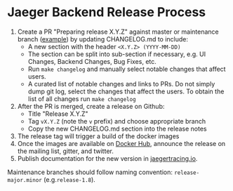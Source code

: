 # Jaeger Backend Release Process

1. Create a PR "Preparing release X.Y.Z" against master or maintenance branch ([example](https://github.com/jaegertracing/jaeger/pull/543/files)) by updating CHANGELOG.md to include:
    * A new section with the header `<X.Y.Z> (YYYY-MM-DD)`
    * The section can be split into sub-section if necessary, e.g. UI Changes, Backend Changes, Bug Fixes, etc.
    * Run `make changelog` and manually select notable changes that affect users.
    * A curated list of notable changes and links to PRs. Do not simply dump git log, select the changes that affect the users. To obtain the list of all changes run `make changelog`
2. After the PR is merged, create a release on Github:
    * Title "Release X.Y.Z" 
    * Tag `vX.Y.Z` (note the `v` prefix) and choose appropriate branch
    * Copy the new CHANGELOG.md section into the release notes
3. The release tag will trigger a build of the docker images
4. Once the images are available on [Docker Hub](https://hub.docker.com/r/jaegertracing/), announce the release on the mailing list, gitter, and twitter.
5. Publish documentation for the new version in [jaegertracing.io](https://github.com/jaegertracing/documentation).

Maintenance branches should follow naming convention: `release-major.minor` (e.g.`release-1.8`).
